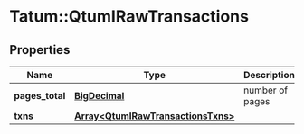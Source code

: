 # Tatum::QtumIRawTransactions

## Properties
Name | Type | Description | Notes
------------ | ------------- | ------------- | -------------
**pages_total** | [**BigDecimal**](BigDecimal.md) | number of pages | [optional] 
**txns** | [**Array&lt;QtumIRawTransactionsTxns&gt;**](QtumIRawTransactionsTxns.md) |  | [optional] 

